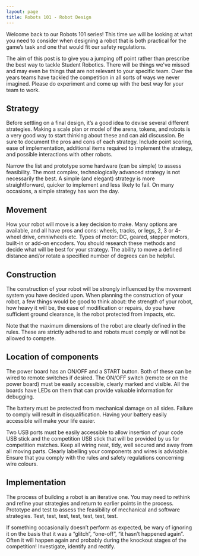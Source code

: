```yaml
---
layout: page
title: Robots 101 - Robot Design
---
```


Welcome back to our Robots 101 series! This time we will be looking at what you need to consider when designing a robot that is both practical for the game’s task and one that would fit our safety regulations.

The aim of this post is to give you a jumping off point rather than prescribe the best way to tackle Student Robotics. There will be things we've missed and may even be things that are not relevant to your specific team. Over the years teams have tackled the competition in all sorts of ways we never imagined. Please do experiment and come up with the best way for your team to work.

## Strategy

Before settling on a final design, it’s a good idea to devise several different strategies. Making a scale plan or model of the arena, tokens, and robots is a very good way to start thinking about these and can aid discussion. Be sure to document the pros and cons of each strategy. Include point scoring, ease of implementation, additional items required to implement the strategy, and possible interactions with other robots.

Narrow the list and prototype some hardware (can be simple) to assess feasibility. The most complex, technologically advanced strategy is not necessarily the best. A simple (and elegant) strategy is more straightforward, quicker to implement and less likely to fail. On many occasions, a simple strategy has won the day.

## Movement

How your robot will move is a key decision to make. Many options are available, and all have pros and cons: wheels, tracks, or legs, 2, 3 or 4-wheel drive, omniwheels etc. Types of motor: DC, geared, stepper motors, built-in or add-on encoders. You should research these methods and decide what will be best for your strategy. The ability to move a defined distance and/or rotate a specified number of degrees can be helpful.

## Construction

The construction of your robot will be strongly influenced by the movement system you have decided upon. When planning the construction of your robot, a few things would be good to think about: the strength of your robot, how heavy it will be, the ease of modification or repairs, do you have sufficient ground clearance, is the robot protected from impacts, etc.

Note that the maximum dimensions of the robot are clearly defined in the rules. These are strictly adhered to and robots must comply or will not be allowed to compete.

## Location of components

The power board has an ON/OFF and a START button. Both of these can be wired to remote switches if desired. The ON/OFF switch (remote or on the power board) must be easily accessible, clearly marked and visible. All the boards have LEDs on them that can provide valuable information for debugging.

The battery must be protected from mechanical damage on all sides. Failure to comply will result in disqualification. Having your battery easily accessible will make your life easier.

Two USB ports must be easily accessible to allow insertion of your code USB stick and the competition USB stick that will be provided by us for competition matches. Keep all wiring neat, tidy, well secured and away from all moving parts. Clearly labelling your components and wires is advisable. Ensure that you comply with the rules and safety regulations concerning wire colours.

## Implementation

The process of building a robot is an iterative one. You may need to rethink and refine your strategies and return to earlier points in the process. Prototype and test to assess the feasibility of mechanical and software strategies. Test, test, test, test, test, test, test.

If something occasionally doesn’t perform as expected, be wary of ignoring it on the basis that it was a “glitch”, “one-off”, “it hasn’t happened again”. Often it will happen again and probably during the knockout stages of the competition! Investigate, identify and rectify.
